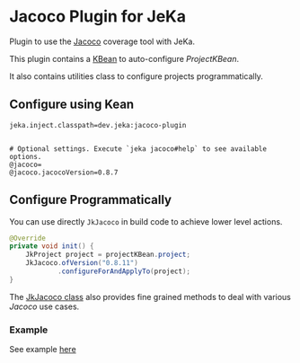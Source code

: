 # Jacoco Plugin for JeKa

Plugin to use the [Jacoco](https://www.eclemma.org/jacoco) coverage tool with JeKa.

This plugin contains a [KBean](src/dev/jeka/plugins/jacoco/JacocoKBean.java) to auto-configure *ProjectKBean*.

It also contains utilities class to configure projects programmatically.

## Configure using Kean

```properties
jeka.inject.classpath=dev.jeka:jacoco-plugin


# Optional settings. Execute `jeka jacoco#help` to see available options.
@jacoco=
@jacoco.jacocoVersion=0.8.7
```

## Configure Programmatically

You can use directly `JkJacoco` in build code to achieve lower level actions.

```java
@Override
private void init() {
    JkProject project = projectKBean.project;
    JkJacoco.ofVersion("0.8.11")
            .configureForAndApplyTo(project);
}
```

The [JkJacoco class](src/dev/jeka/plugins/jacoco/JkJacoco.java) also provides fine grained methods to deal with 
various *Jacoco* use cases.

### Example

See example [here](../../samples/dev.jeka.samples.jacoco)

